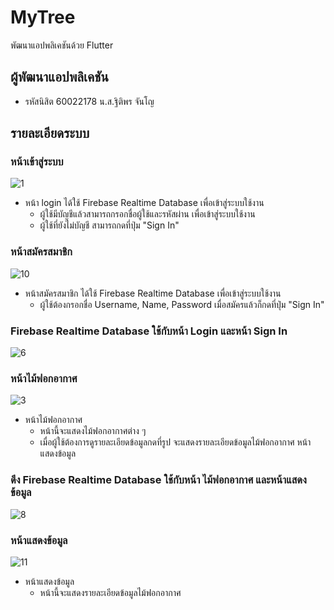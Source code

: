 # MyTree

พัฒนาแอปพลิเคชันด้วย Flutter

## ผู้พัฒนาแอปพลิเคชัน
- รหัสนิสิต 60022178 น.ส.ฐิติพร จันโญ

## รายละเอียดระบบ

### หน้าเข้าสู่ระบบ

![1](https://user-images.githubusercontent.com/48234003/97950817-b60f7e00-1dca-11eb-8e91-737a225e10f7.jpg)
- หน้า login ได้ใช้ Firebase Realtime Database เพื่อเข้าสู่ระบบใช้งาน 
  - ผู้ใช้มีบัญชีแล้วสามารถกรอกชื่อผู้ใช้และรหัสผ่าน เพื่อเข้าสู่ระบบใช้งาน
  - ผู้ใช้ที่ยังไม่บัญชี สามารถกดที่ปุ่ม "Sign In" 

### หน้าสมัครสมาชิก

![10](https://user-images.githubusercontent.com/48234003/97950815-b4de5100-1dca-11eb-9527-1b3dd863868d.jpg)
- หน้าสมัครสมาชิก ได้ใช้ Firebase Realtime Database เพื่อเข้าสู่ระบบใช้งาน 
  - ผู้ใช้ต้องกรอกชื่อ Username, Name, Password เมื่อสมัครแล้วก็กดที่ปุ่ม "Sign In"
  
### Firebase Realtime Database ใช้กับหน้า Login และหน้า Sign In
![6](https://user-images.githubusercontent.com/48234003/97950824-b7d94180-1dca-11eb-9206-68819818d80b.jpg)


### หน้าไม้ฟอกอากาศ
  
![3](https://user-images.githubusercontent.com/48234003/97950819-b6a81480-1dca-11eb-93bf-c731bd803d27.jpg)
- หน้าไม้ฟอกอากาศ
  - หน้านี้จะแสดงไม้ฟอกอากาศต่าง ๆ 
  - เมื่อผู้ใช้ต้องการดูรายละเอียดข้อมูลกดที่รูป จะแสดงรายละเอียดข้อมูลไม้ฟอกอากาศ หน้าแสดงข้อมูล

### ดึง Firebase Realtime Database ใช้กับหน้า ไม้ฟอกอากาศ และหน้าแสดงข้อมูล
 ![8](https://user-images.githubusercontent.com/48234003/97950814-b3ad2400-1dca-11eb-8ca0-913a4ad9618e.jpg)
 
### หน้าแสดงข้อมูล

![11](https://user-images.githubusercontent.com/48234003/97950816-b576e780-1dca-11eb-9ecb-77371679a5ce.jpg)
  
- หน้าแสดงข้อมูล
  - หน้านี้จะแสดงรายละเอียดข้อมูลไม้ฟอกอากาศ

